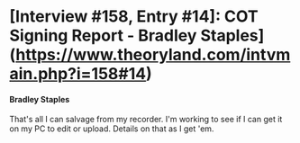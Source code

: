 # [Interview #158, Entry #14]: COT Signing Report - Bradley Staples](https://www.theoryland.com/intvmain.php?i=158#14)

#### Bradley Staples

That's all I can salvage from my recorder. I'm working to see if I can get it on my PC to edit or upload. Details on that as I get 'em.

